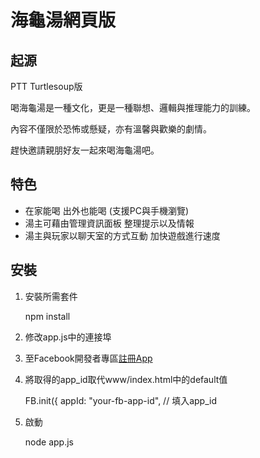 # 海龜湯網頁版

起源
---
PTT Turtlesoup版

喝海龜湯是一種文化，更是一種聯想、邏輯與推理能力的訓練。

內容不僅限於恐怖或懸疑，亦有溫馨與歡樂的劇情。

趕快邀請親朋好友一起來喝海龜湯吧。


特色
---
* 在家能喝 出外也能喝 (支援PC與手機瀏覽)
* 湯主可藉由管理資訊面板 整理提示以及情報
* 湯主與玩家以聊天室的方式互動 加快遊戲進行速度

安裝
---

1) 安裝所需套件

    npm install

2) 修改app.js中的連接埠
3) 至Facebook開發者專區[註冊App](https://developers.facebook.com/apps/)
4) 將取得的app_id取代www/index.html中的default值

    FB.init({
		appId: "your-fb-app-id", // 填入app_id

5) 啟動

    node app.js